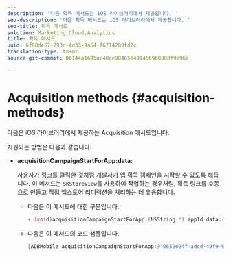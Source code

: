 ```yaml
---
description: '다음 획득 메서드는 iOS 라이브러리에서 제공합니다. '
seo-description: '다음 획득 메서드는 iOS 라이브러리에서 제공합니다. '
seo-title: 획득 메서드
solution: Marketing Cloud,Analytics
title: 획득 메서드
uuid: 6f88de57-793d-4d33-9a54-f6714289fd2c
translation-type: tm+mt
source-git-commit: 06144a1695ac40ce984656491456968888f9e96e

---
```



# Acquisition methods {#acquisition-methods}

다음은 iOS 라이브러리에서 제공하는 Acquisition 메서드입니다.

지원되는 방법은 다음과 같습니다.

* **acquisitionCampaignStartForApp:data:**

   사용자가 링크를 클릭한 것처럼 개발자가 앱 획득 캠페인을 시작할 수 있도록 해줍니다. 이 메서드는 `SKStoreView`를 사용하여 작업하는 경우처럼, 획득 링크를 수동으로 만들고 직접 앱스토어 리디렉션을 처리하는 데 유용합니다.

   * 다음은 이 메서드에 대한 구문입니다.

      ```objective-c
      + (void)acquisitionCampaignStartForApp:(NSString *) appId data:(NSDictionary *)data; 
      ```

   * 다음은 이 메서드의 코드 샘플입니다.

      ```objective-c
      [ADBMobile acquisitionCampaignStartForApp:@"0652024f-adcd-49f9-9bd7-2552a4564d2f" data:@{@"custom.key":@"value"}]; 
      ```


